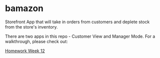 # bamazon
Storefront App that will take in orders from customers and deplete stock from the store's inventory.

There are two apps in this repo - Customer View and Manager Mode. For a walkthrough, please check out:

[Homework Week 12](https://youtu.be/VYnMVfVhEjQ)